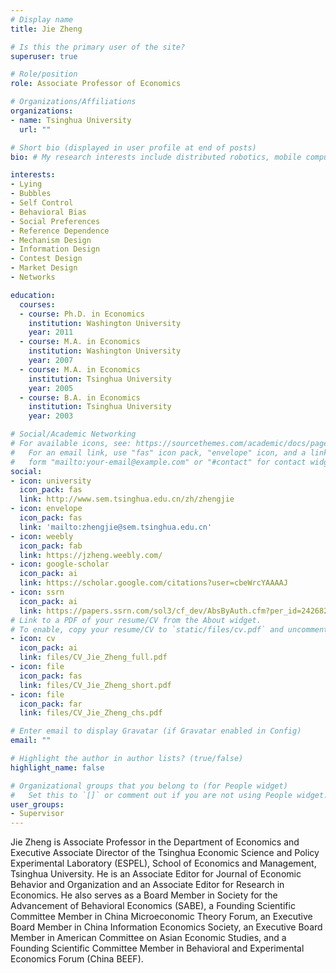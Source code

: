 ```yaml
---
# Display name
title: Jie Zheng

# Is this the primary user of the site?
superuser: true

# Role/position
role: Associate Professor of Economics

# Organizations/Affiliations
organizations:
- name: Tsinghua University
  url: ""

# Short bio (displayed in user profile at end of posts)
bio: # My research interests include distributed robotics, mobile computing and programmable matter.

interests:
- Lying
- Bubbles
- Self Control
- Behavioral Bias
- Social Preferences
- Reference Dependence
- Mechanism Design
- Information Design
- Contest Design
- Market Design
- Networks

education:
  courses:
  - course: Ph.D. in Economics
    institution: Washington University
    year: 2011
  - course: M.A. in Economics
    institution: Washington University
    year: 2007
  - course: M.A. in Economics
    institution: Tsinghua University
    year: 2005
  - course: B.A. in Economics
    institution: Tsinghua University
    year: 2003

# Social/Academic Networking
# For available icons, see: https://sourcethemes.com/academic/docs/page-builder/#icons
#   For an email link, use "fas" icon pack, "envelope" icon, and a link in the
#   form "mailto:your-email@example.com" or "#contact" for contact widget.
social:
- icon: university
  icon_pack: fas
  link: http://www.sem.tsinghua.edu.cn/zh/zhengjie
- icon: envelope
  icon_pack: fas
  link: 'mailto:zhengjie@sem.tsinghua.edu.cn'
- icon: weebly
  icon_pack: fab
  link: https://jzheng.weebly.com/
- icon: google-scholar
  icon_pack: ai
  link: https://scholar.google.com/citations?user=cbeWrcYAAAAJ
- icon: ssrn
  icon_pack: ai
  link: https://papers.ssrn.com/sol3/cf_dev/AbsByAuth.cfm?per_id=2426820
# Link to a PDF of your resume/CV from the About widget.
# To enable, copy your resume/CV to `static/files/cv.pdf` and uncomment the lines below.
- icon: cv
  icon_pack: ai
  link: files/CV_Jie_Zheng_full.pdf
- icon: file
  icon_pack: fas
  link: files/CV_Jie_Zheng_short.pdf
- icon: file
  icon_pack: far
  link: files/CV_Jie_Zheng_chs.pdf

# Enter email to display Gravatar (if Gravatar enabled in Config)
email: ""

# Highlight the author in author lists? (true/false)
highlight_name: false

# Organizational groups that you belong to (for People widget)
#   Set this to `[]` or comment out if you are not using People widget.
user_groups:
- Supervisor
---
```


Jie Zheng is Associate Professor in the Department of Economics and Executive Associate Director of the Tsinghua Economic Science and Policy Experimental Laboratory (ESPEL), School of Economics and Management, Tsinghua University. He is an Associate Editor for Journal of Economic Behavior and Organization and an Associate Editor for Research in Economics. He also serves as a Board Member in Society for the Advancement of Behavioral Economics (SABE), a Founding Scientific Committee Member in China Microeconomic Theory Forum, an Executive Board Member in China Information Economics Society, an Executive Board Member in American Committee on Asian Economic Studies, and a Founding Scientific Committee Member in Behavioral and Experimental Economics Forum (China BEEF).
